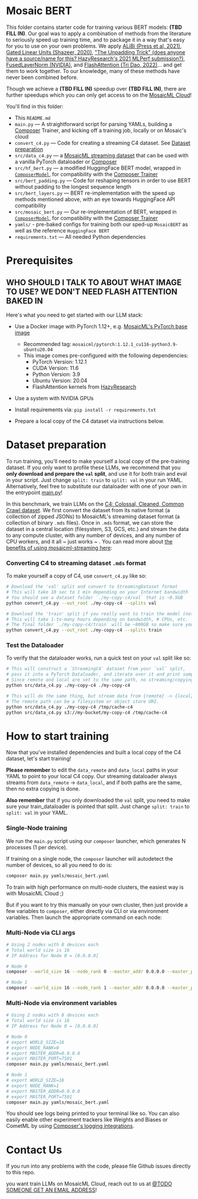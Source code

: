 <!-- <p align="center">
  <picture>
    <source media="(prefers-color-scheme: dark)" srcset="./assets/loss-curve-dark.png">
    <img alt="Compute-optimal training curves for LLMs of various sizes (125M -> 3B)." src="./assets/loss-curve-light.png" width="75%">
  </picture>
</p> -->

# Mosaic BERT

This folder contains starter code for training various BERT models: **(TBD FILL IN)**. Our goal was to apply a combination of methods from the literature to seriously speed up training time, and to package it in a way that's easy for you to use on your own problems. We apply [ALiBi (Press et al, 2021)](https://arxiv.org/abs/2108.12409v1), [Gated Linear Units (Shazeer, 2020)](https://arxiv.org/abs/2002.05202), ["The Unpadding Trick" (does anyone have a source/name for this? HazyResearch's 2021 MLPerf submission?)](https://github.com/mlcommons/training_results_v1.1/blob/main/NVIDIA/benchmarks/bert/implementations/pytorch/fmha.py), [FusedLayerNorm (NVIDIA)](https://nvidia.github.io/apex/layernorm.html), and [FlashAttention (Tri Dao, 2022)](https://arxiv.org/abs/2205.14135)... and get them to work together. To our knowledge, many of these methods have never been combined before.

Though we achieve a **(TBD FILL IN)** speedup over **(TBD FILL IN)**, there are further speedups which you can only get access to on the [MosaicML Cloud](https://www.mosaicml.com/)!

You'll find in this folder:
* This `README.md`
* `main.py` — A straightforward script for parsing YAMLs, building a [Composer](https://github.com/mosaicml/composer) Trainer, and kicking off a training job, locally or on Mosaic's cloud
* `convert_c4.py` — Code for creating a streaming C4 dataset. See [Dataset preparation](#Dataset-preparation)
* `src/data_c4.py` — a [MosaicML streaming dataset](https://docs.mosaicml.com/projects/streaming/en/latest/) that can be used with a vanilla PyTorch dataloader or [Composer](https://github.com/mosaicml/composer)
* `src/hf_bert.py` — a modified HuggingFace BERT model, wrapped in [`ComposerModel`](https://docs.mosaicml.com/en/v0.11.0/composer_model.html), for compatibility with the [Composer Trainer](https://docs.mosaicml.com/en/v0.11.0/api_reference/generated/composer.Trainer.html#composer.Trainer)
* `src/bert_padding.py` — Code for reshaping tensors in order to use BERT without padding to the longest sequence length
* `src/bert_layers.py` — BERT re-implementation with the speed up methods mentioned above, with an eye towards HuggingFace API compatibility
* `src/mosaic_bert.py` — Our re-implementation of BERT, wrapped in [`ComposerModel`](https://docs.mosaicml.com/en/v0.11.0/composer_model.html), for compatibility with the [Composer Trainer](https://docs.mosaicml.com/en/v0.11.0/api_reference/generated/composer.Trainer.html#composer.Trainer)
* `yamls/` - pre-baked configs for training both our sped-up `MosaicBERT` as well as the reference `HuggingFace BERT`
* `requirements.txt` — All needed Python dependencies


# Prerequisites
## WHO SHOULD I TALK TO ABOUT WHAT IMAGE TO USE? WE DON'T NEED FLASH ATTENTION BAKED IN

Here's what you need to get started with our LLM stack:
* Use a Docker image with PyTorch 1.12+, e.g. [MosaicML's PyTorch base image](https://hub.docker.com/r/mosaicml/pytorch/tags)
   * Recommended tag: `mosaicml/pytorch:1.12.1_cu116-python3.9-ubuntu20.04`
   * This image comes pre-configured with the following dependencies:
      * PyTorch Version: 1.12.1
      * CUDA Version: 11.6
      * Python Version: 3.9
      * Ubuntu Version: 20.04
      * FlashAttention kernels from [HazyResearch](https://github.com/HazyResearch/flash-attention)
* Use a system with NVIDIA GPUs

* Install requirements via: `pip install -r requirements.txt`

* Prepare a local copy of the C4 dataset via instructions below.

# Dataset preparation
To run training, you'll need to make yourself a local copy of the pre-training dataset.
If you only want to profile these LLMs, we recommend that you **only download and prepare the `val` split**,
and use it for both train and eval in your script. Just change `split: train` to `split: val` in your run YAML.
Alternatively, feel free to substitute our dataloader with one of your own in the entrypoint [main.py](./main.py#L101)!

In this benchmark, we train LLMs on the [C4: Colossal, Cleaned, Common Crawl dataset](https://huggingface.co/datasets/c4).
We first convert the dataset from its native format (a collection of zipped JSONs)
to MosaicML's streaming dataset format (a collection of binary `.mds` files).
Once in `.mds` format, we can store the dataset in a central location (filesystem, S3, GCS, etc.)
and stream the data to any compute cluster, with any number of devices, and any number of CPU workers, and it all ~ just works ~ .
You can read more about [the benefits of using mosaicml-streaming here](https://docs.mosaicml.com/projects/streaming/en/latest/):


### Converting C4 to streaming dataset `.mds` format
To make yourself a copy of C4, use `convert_c4.py` like so:
```bash
# Download the 'val' split and convert to StreamingDataset format
# This will take 10 sec to 1 min depending on your Internet bandwidth
# You should see a dataset folder `./my-copy-c4/val` that is ~0.5GB
python convert_c4.py --out_root ./my-copy-c4 --splits val

# Download the 'train' split if you really want to train the model (not just profile)
# This will take 1-to-many hours depending on bandwidth, # CPUs, etc.
# The final folder `./my-copy-c4/train` will be ~800GB so make sure you have space!
python convert_c4.py --out_root ./my-copy-c4 --splits train
```

### Test the Dataloader

To verify that the dataloader works, run a quick test on your `val` split like so:

```bash
# This will construct a `StreamingC4` dataset from your `val` split,
# pass it into a PyTorch Dataloader, and iterate over it and print samples.
# Since remote and local are set to the same path, no streaming/copying takes place.
python src/data_c4.py ./my-copy-c4 ./my-copy-c4

# This will do the same thing, but stream data from {remote} -> {local}.
# The remote path can be a filesystem or object store URI.
python src/data_c4.py ./my-copy-c4 /tmp/cache-c4
python src/data_c4.py s3://my-bucket/my-copy-c4 /tmp/cache-c4
```

# How to start training

Now that you've installed dependencies and built a local copy of the C4 dataset, let's start training!

**Please remember** to edit the `data_remote` and `data_local` paths in your YAML to point to your local C4 copy.
Our streaming dataloader always streams from `data_remote` -> `data_local`, and if both paths are the same,
then no extra copying is done.

**Also remember** that if you only downloaded the `val` split, you need to make sure your train_dataloader is pointed that split.
Just change `split: train` to `split: val` in your YAML.


### Single-Node training
We run the `main.py` script using our `composer` launcher, which generates N processes (1 per device).


If training on a single node, the `composer` launcher will autodetect the number of devices, so all you need to do is:

```bash
composer main.py yamls/mosaic_bert.yaml
```

To train with high performance on multi-node clusters, the easiest way is with MosaicML Cloud ;)

But if you want to try this manually on your own cluster, then just provide a few variables to `composer`, either directly via CLI or via environment variables. Then launch the appropriate command on each node:

### Multi-Node via CLI args
```bash
# Using 2 nodes with 8 devices each
# Total world size is 16
# IP Address for Node 0 = [0.0.0.0]

# Node 0
composer --world_size 16 --node_rank 0 --master_addr 0.0.0.0 --master_port 7501 main.py yamls/mosaic_bert.yaml

# Node 1
composer --world_size 16 --node_rank 1 --master_addr 0.0.0.0 --master_port 7501 main.py yamls/mosaic_bert.yaml

```

### Multi-Node via environment variables

```bash
# Using 2 nodes with 8 devices each
# Total world size is 16
# IP Address for Node 0 = [0.0.0.0]

# Node 0
# export WORLD_SIZE=16
# export NODE_RANK=0
# export MASTER_ADDR=0.0.0.0
# export MASTER_PORT=7501
composer main.py yamls/mosaic_bert.yaml

# Node 1
# export WORLD_SIZE=16
# export NODE_RANK=1
# export MASTER_ADDR=0.0.0.0
# export MASTER_PORT=7501
composer main.py yamls/mosaic_bert.yaml
```

You should see logs being printed to your terminal like so.
You can also easily enable other experiment trackers like Weights and Biases or CometML by using [Composer's logging integrations](https://docs.mosaicml.com/en/v0.11.0/trainer/logging.html).
# Contact Us
If you run into any problems with the code, please file Github issues directly to this repo.

you want train LLMs on MosaicML Cloud, reach out to us at [@TODO SOMEONE GET AN EMAIL ADDRESS](mailto:llm-early-access@mosaicml.com)!
